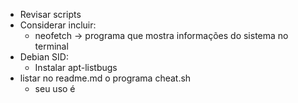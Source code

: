 
- Revisar scripts
- Considerar incluir:
    - neofetch -> programa que mostra informações do sistema no terminal
- Debian SID:
    - Instalar apt-listbugs
- listar no readme.md o programa cheat.sh
    - seu uso é 
    ```curl cht.sh/<comando_que_quer_saber>
    ```

